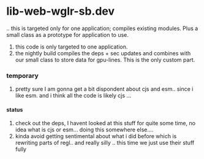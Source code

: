 # lib-web-wglr-sb.dev
.. this is targeted only for one application; compiles existing modules. Plus a small class as a prototype for application to use.

1) this code is only targeted to one application.
2) the nightly build compiles the deps + sec updates and combines with our small class to store data for gpu-lines. This is the only custom part. 

### temporary

1) pretty sure I am gonna get a bit dispondent about cjs and esm.. since i like esm. and i think all the code is likely cjs ...


#### status

1) check out the deps, I havent looked at this stuff for quite some time, no idea what is cjs or esm... doing this somewhere else....
2) kinda avoid getting sentimental about what i did before which is rewriting parts of regl.. and really silly .. this time we just use their stuff fully
